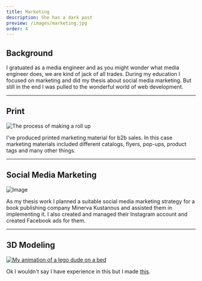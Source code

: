 ```yaml
---
title: Marketing
description: She has a dark past
preview: /images/marketing.jpg
order: 4
---
```


## Background

I gratuated as a media engineer and as you might wonder what media engineer does, we are kind of jack of all trades. During my education I focused on marketing and did my thesis about social media marketing. But still in the end I was pulled to the wonderful world of web development.

---

## Print

![The process of making a roll up](/images/marketing_rollup.jpg)

I've produced printed marketing material for b2b sales. In this case marketing materials included different catalogs, flyers, pop-ups, product tags and many other things.

---

## Social Media Marketing

![Image](/images/marketing_social.jpg)

As my thesis work I planned a suitable social media marketing strategy for a book publishing company Minerva Kustannus and assisted them in implementing it. I also created and managed their Instagram account and created Facebook ads for them.

---

## 3D Modeling

[![My animation of a lego dude on a bed](http://img.youtube.com/vi/FE5bLtnfkAA/0.jpg)](https://www.youtube.com/watch?v=FE5bLtnfkAA 'Lego dude')

Ok I wouldn't say I have experience in this but I made [this](https://www.youtube.com/watch?v=FE5bLtnfkAA).
